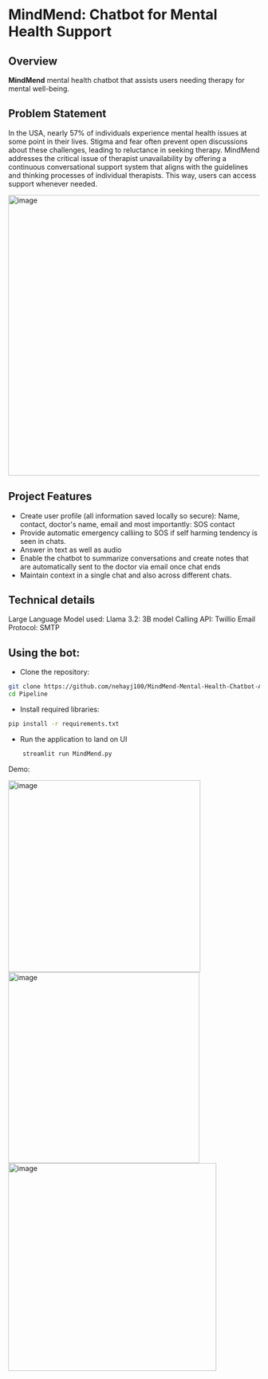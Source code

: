 # MindMend: Chatbot for Mental Health Support

## Overview

**MindMend** 
mental health chatbot that assists users needing therapy for mental well-being.

## Problem Statement

In the USA, nearly 57% of individuals experience mental health issues at some point in their lives. Stigma and fear often prevent open discussions about these challenges, leading to reluctance in seeking therapy. MindMend addresses the critical issue of therapist unavailability by offering a continuous conversational support system that aligns with the guidelines and thinking processes of individual therapists. This way, users can access support whenever needed.

<img width="563" alt="image" src="https://github.com/user-attachments/assets/3c5f241b-494b-4dcb-8697-f25c76b2a243">

## Project Features

- Create user profile (all information saved locally so secure): Name, contact, doctor's name, email and most importantly: SOS contact
- Provide automatic emergency calliing to SOS if self harming tendency is seen in chats.
- Answer in text as well as audio 
- Enable the chatbot to summarize conversations and create notes that are automatically sent to the doctor via email once chat ends
- Maintain context in a single chat and also across different chats.

## Technical details
Large Language Model used: Llama 3.2: 3B model
Calling API: Twillio
Email Protocol: SMTP

## Using the bot:

- Clone the repository:  
```bash
git clone https://github.com/nehayj100/MindMend-Mental-Health-Chatbot-Assistant
cd Pipeline
```
- Install required libraries:  
```bash
pip install -r requirements.txt
```
- Run the application to land on UI
```bash
    streamlit run MindMend.py
```

Demo:

<img width="385" alt="image" src="https://github.com/user-attachments/assets/8b6dcf88-12dc-46cf-b80b-dc9d8c77086a">

<img width="383" alt="image" src="https://github.com/user-attachments/assets/0cba0870-7c99-45f5-9045-254a63cb3393">

<img width="417" alt="image" src="https://github.com/user-attachments/assets/198ce86a-0472-49f7-870f-d6f3e4062e06">




